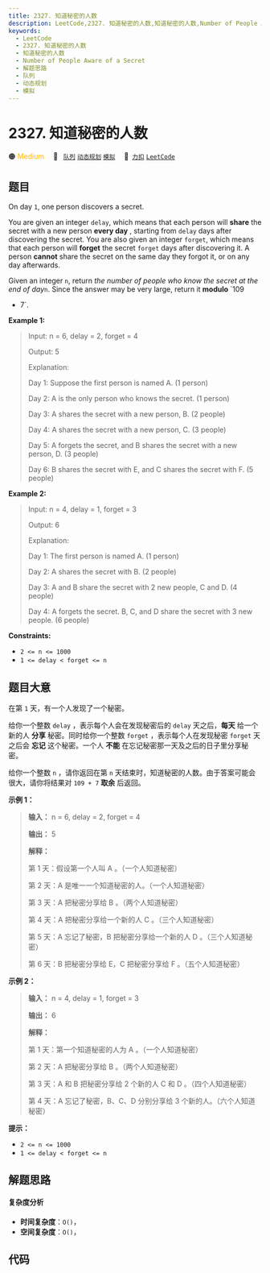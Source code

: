 ```yaml
---
title: 2327. 知道秘密的人数
description: LeetCode,2327. 知道秘密的人数,知道秘密的人数,Number of People Aware of a Secret,解题思路,队列,动态规划,模拟
keywords:
  - LeetCode
  - 2327. 知道秘密的人数
  - 知道秘密的人数
  - Number of People Aware of a Secret
  - 解题思路
  - 队列
  - 动态规划
  - 模拟
---
```


# 2327. 知道秘密的人数

🟠 <font color=#ffb800>Medium</font>&emsp; 🔖&ensp; [`队列`](/tag/queue.md) [`动态规划`](/tag/dynamic-programming.md) [`模拟`](/tag/simulation.md)&emsp; 🔗&ensp;[`力扣`](https://leetcode.cn/problems/number-of-people-aware-of-a-secret) [`LeetCode`](https://leetcode.com/problems/number-of-people-aware-of-a-secret)

## 题目

On day `1`, one person discovers a secret.

You are given an integer `delay`, which means that each person will **share**
the secret with a new person **every day** , starting from `delay` days after
discovering the secret. You are also given an integer `forget`, which means
that each person will **forget** the secret `forget` days after discovering
it. A person **cannot** share the secret on the same day they forgot it, or on
any day afterwards.

Given an integer `n`, return _the number of people who know the secret at the
end of day_`n`. Since the answer may be very large, return it **modulo** `109
+ 7`.



**Example 1:**

> Input: n = 6, delay = 2, forget = 4
> 
> Output: 5
> 
> Explanation:
> 
> Day 1: Suppose the first person is named A. (1 person)
> 
> Day 2: A is the only person who knows the secret. (1 person)
> 
> Day 3: A shares the secret with a new person, B. (2 people)
> 
> Day 4: A shares the secret with a new person, C. (3 people)
> 
> Day 5: A forgets the secret, and B shares the secret with a new person, D. (3 people)
> 
> Day 6: B shares the secret with E, and C shares the secret with F. (5 people)

**Example 2:**

> Input: n = 4, delay = 1, forget = 3
> 
> Output: 6
> 
> Explanation:
> 
> Day 1: The first person is named A. (1 person)
> 
> Day 2: A shares the secret with B. (2 people)
> 
> Day 3: A and B share the secret with 2 new people, C and D. (4 people)
> 
> Day 4: A forgets the secret. B, C, and D share the secret with 3 new people. (6 people)

**Constraints:**

  * `2 <= n <= 1000`
  * `1 <= delay < forget <= n`


## 题目大意

在第 `1` 天，有一个人发现了一个秘密。

给你一个整数 `delay` ，表示每个人会在发现秘密后的 `delay` 天之后，**每天**  给一个新的人 **分享**  秘密。同时给你一个整数
`forget` ，表示每个人在发现秘密 `forget` 天之后会 **忘记**  这个秘密。一个人 **不能**
在忘记秘密那一天及之后的日子里分享秘密。

给你一个整数 `n` ，请你返回在第 `n` 天结束时，知道秘密的人数。由于答案可能会很大，请你将结果对 `109 + 7` **取余**  后返回。



**示例 1：**

> 
> 
> 
> 
> 
> **输入：** n = 6, delay = 2, forget = 4
> 
> **输出：** 5
> 
> **解释：**
> 
> 第 1 天：假设第一个人叫 A 。（一个人知道秘密）
> 
> 第 2 天：A 是唯一一个知道秘密的人。（一个人知道秘密）
> 
> 第 3 天：A 把秘密分享给 B 。（两个人知道秘密）
> 
> 第 4 天：A 把秘密分享给一个新的人 C 。（三个人知道秘密）
> 
> 第 5 天：A 忘记了秘密，B 把秘密分享给一个新的人 D 。（三个人知道秘密）
> 
> 第 6 天：B 把秘密分享给 E，C 把秘密分享给 F 。（五个人知道秘密）
> 
> 

**示例 2：**

> 
> 
> 
> 
> 
> **输入：** n = 4, delay = 1, forget = 3
> 
> **输出：** 6
> 
> **解释：**
> 
> 第 1 天：第一个知道秘密的人为 A 。（一个人知道秘密）
> 
> 第 2 天：A 把秘密分享给 B 。（两个人知道秘密）
> 
> 第 3 天：A 和 B 把秘密分享给 2 个新的人 C 和 D 。（四个人知道秘密）
> 
> 第 4 天：A 忘记了秘密，B、C、D 分别分享给 3 个新的人。（六个人知道秘密）
> 
> 



**提示：**

  * `2 <= n <= 1000`
  * `1 <= delay < forget <= n`


## 解题思路

#### 复杂度分析

- **时间复杂度**：`O()`，
- **空间复杂度**：`O()`，

## 代码

```javascript

```